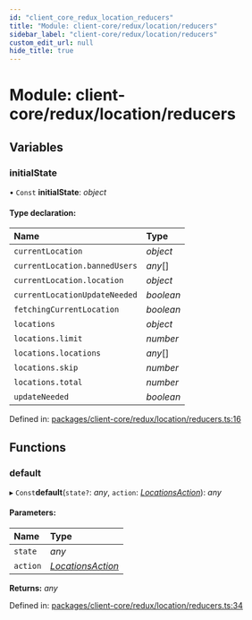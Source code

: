```yaml
---
id: "client_core_redux_location_reducers"
title: "Module: client-core/redux/location/reducers"
sidebar_label: "client-core/redux/location/reducers"
custom_edit_url: null
hide_title: true
---
```


# Module: client-core/redux/location/reducers

## Variables

### initialState

• `Const` **initialState**: *object*

#### Type declaration:

Name | Type |
:------ | :------ |
`currentLocation` | *object* |
`currentLocation.bannedUsers` | *any*[] |
`currentLocation.location` | *object* |
`currentLocationUpdateNeeded` | *boolean* |
`fetchingCurrentLocation` | *boolean* |
`locations` | *object* |
`locations.limit` | *number* |
`locations.locations` | *any*[] |
`locations.skip` | *number* |
`locations.total` | *number* |
`updateNeeded` | *boolean* |

Defined in: [packages/client-core/redux/location/reducers.ts:16](https://github.com/xr3ngine/xr3ngine/blob/5a0f83ed8/packages/client-core/redux/location/reducers.ts#L16)

## Functions

### default

▸ `Const`**default**(`state?`: *any*, `action`: [*LocationsAction*](client_core_redux_location_actions.md#locationsaction)): *any*

#### Parameters:

Name | Type |
:------ | :------ |
`state` | *any* |
`action` | [*LocationsAction*](client_core_redux_location_actions.md#locationsaction) |

**Returns:** *any*

Defined in: [packages/client-core/redux/location/reducers.ts:34](https://github.com/xr3ngine/xr3ngine/blob/5a0f83ed8/packages/client-core/redux/location/reducers.ts#L34)
